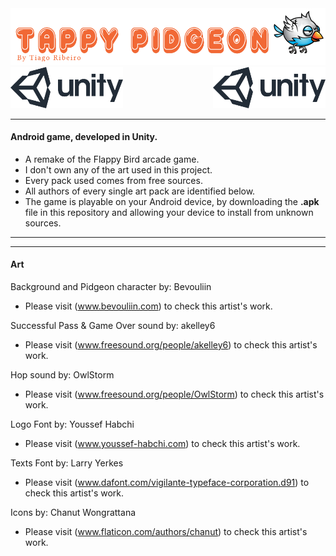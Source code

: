 <img src="/Images/TappyPidgeon_LOGO.png" alt="logo" width="650" height="">

<img src="/Images/logo.png" alt="logo" width="180" height="">

<img align="right" width="180" height="" src="/Images/logo.png">

---------------------------------

#### Android game, developed in Unity.

* A remake of the Flappy Bird arcade game.
* I don't own any of the art used in this project.
* Every pack used comes from free sources.
* All authors of every single art pack are identified below.
* The game is playable on your Android device, by downloading the **.apk** file in this repository and allowing your device to install from unknown sources.

----------------------------------


----------------------------------

#### Art

Background and Pidgeon character by: Bevouliin
* Please visit (www.bevouliin.com) to check this artist's work.

Successful Pass & Game Over sound by: akelley6
* Please visit (www.freesound.org/people/akelley6) to check this artist's work.

Hop sound by: OwlStorm
* Please visit (www.freesound.org/people/OwlStorm) to check this artist's work.

Logo Font by: Youssef Habchi
* Please visit (www.youssef-habchi.com) to check this artist's work.

Texts Font by: Larry Yerkes
* Please visit (www.dafont.com/vigilante-typeface-corporation.d91) to check this artist's work.

Icons by: Chanut Wongrattana
* Please visit (www.flaticon.com/authors/chanut) to check this artist's work.
